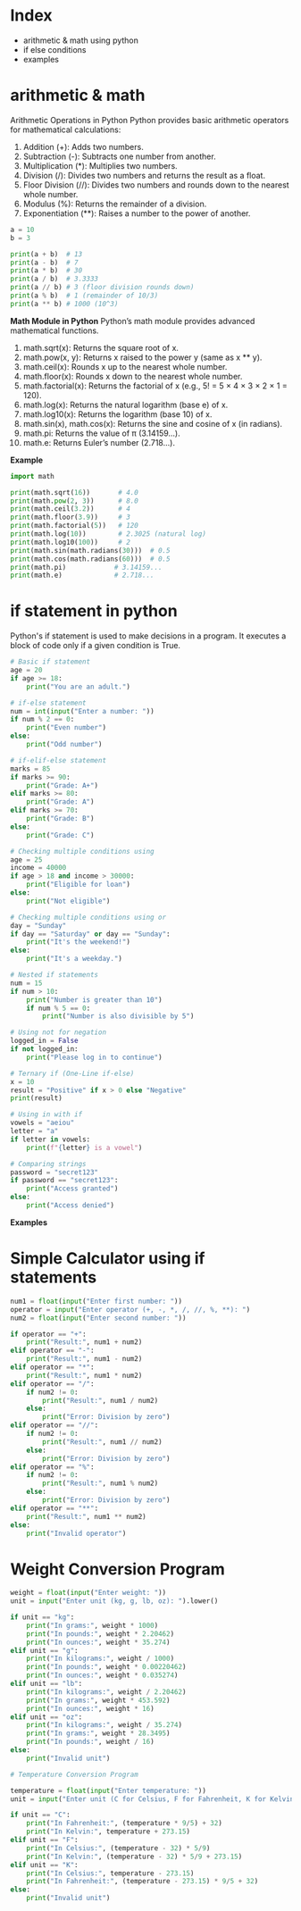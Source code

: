 # Index
- arithmetic & math using python
- if else conditions
- examples
# arithmetic & math
Arithmetic Operations in Python
Python provides basic arithmetic operators for mathematical calculations:

1. Addition (+): Adds two numbers.
2. Subtraction (-): Subtracts one number from another.
3. Multiplication (*): Multiplies two numbers.
4. Division (/): Divides two numbers and returns the result as a float.
5. Floor Division (//): Divides two numbers and rounds down to the nearest whole number.
6. Modulus (%): Returns the remainder of a division.
7. Exponentiation (**): Raises a number to the power of another.

```python
a = 10  
b = 3  

print(a + b)  # 13  
print(a - b)  # 7  
print(a * b)  # 30  
print(a / b)  # 3.3333  
print(a // b) # 3 (floor division rounds down)  
print(a % b)  # 1 (remainder of 10/3)  
print(a ** b) # 1000 (10^3)  
```

**Math Module in Python**
Python’s math module provides advanced mathematical functions.

1. math.sqrt(x): Returns the square root of x.
2. math.pow(x, y): Returns x raised to the power y (same as x ** y).
3. math.ceil(x): Rounds x up to the nearest whole number.
4. math.floor(x): Rounds x down to the nearest whole number.
5. math.factorial(x): Returns the factorial of x (e.g., 5! = 5 × 4 × 3 × 2 × 1 = 120).
6. math.log(x): Returns the natural logarithm (base e) of x.
7. math.log10(x): Returns the logarithm (base 10) of x.
8. math.sin(x), math.cos(x): Returns the sine and cosine of x (in radians).
9. math.pi: Returns the value of π (3.14159...).
10. math.e: Returns Euler’s number (2.718...).

**Example**
```python
import math  

print(math.sqrt(16))       # 4.0  
print(math.pow(2, 3))      # 8.0  
print(math.ceil(3.2))      # 4  
print(math.floor(3.9))     # 3  
print(math.factorial(5))   # 120  
print(math.log(10))        # 2.3025 (natural log)  
print(math.log10(100))     # 2  
print(math.sin(math.radians(30)))  # 0.5  
print(math.cos(math.radians(60)))  # 0.5  
print(math.pi)            # 3.14159...  
print(math.e)             # 2.718...  
```

# if statement in python
Python's if statement is used to make decisions in a program. It executes a block of code only if a given condition is True.

```python
# Basic if statement
age = 20
if age >= 18:
    print("You are an adult.")

# if-else statement
num = int(input("Enter a number: "))
if num % 2 == 0:
    print("Even number")
else:
    print("Odd number")

# if-elif-else statement
marks = 85
if marks >= 90:
    print("Grade: A+")
elif marks >= 80:
    print("Grade: A")
elif marks >= 70:
    print("Grade: B")
else:
    print("Grade: C")

# Checking multiple conditions using
age = 25
income = 40000
if age > 18 and income > 30000:
    print("Eligible for loan")
else:
    print("Not eligible")

# Checking multiple conditions using or
day = "Sunday"
if day == "Saturday" or day == "Sunday":
    print("It's the weekend!")
else:
    print("It's a weekday.")

# Nested if statements
num = 15
if num > 10:
    print("Number is greater than 10")
    if num % 5 == 0:
        print("Number is also divisible by 5")

# Using not for negation
logged_in = False
if not logged_in:
    print("Please log in to continue")

# Ternary if (One-Line if-else)
x = 10
result = "Positive" if x > 0 else "Negative"
print(result)

# Using in with if
vowels = "aeiou"
letter = "a"
if letter in vowels:
    print(f"{letter} is a vowel")

# Comparing strings
password = "secret123"
if password == "secret123":
    print("Access granted")
else:
    print("Access denied")
```
**Examples**
# Simple Calculator using if statements
```python
num1 = float(input("Enter first number: "))
operator = input("Enter operator (+, -, *, /, //, %, **): ")
num2 = float(input("Enter second number: "))

if operator == "+":
    print("Result:", num1 + num2)
elif operator == "-":
    print("Result:", num1 - num2)
elif operator == "*":
    print("Result:", num1 * num2)
elif operator == "/":
    if num2 != 0:
        print("Result:", num1 / num2)
    else:
        print("Error: Division by zero")
elif operator == "//":
    if num2 != 0:
        print("Result:", num1 // num2)
    else:
        print("Error: Division by zero")
elif operator == "%":
    if num2 != 0:
        print("Result:", num1 % num2)
    else:
        print("Error: Division by zero")
elif operator == "**":
    print("Result:", num1 ** num2)
else:
    print("Invalid operator")
```

# Weight Conversion Program
```python
weight = float(input("Enter weight: "))
unit = input("Enter unit (kg, g, lb, oz): ").lower()

if unit == "kg":
    print("In grams:", weight * 1000)
    print("In pounds:", weight * 2.20462)
    print("In ounces:", weight * 35.274)
elif unit == "g":
    print("In kilograms:", weight / 1000)
    print("In pounds:", weight * 0.00220462)
    print("In ounces:", weight * 0.035274)
elif unit == "lb":
    print("In kilograms:", weight / 2.20462)
    print("In grams:", weight * 453.592)
    print("In ounces:", weight * 16)
elif unit == "oz":
    print("In kilograms:", weight / 35.274)
    print("In grams:", weight * 28.3495)
    print("In pounds:", weight / 16)
else:
    print("Invalid unit")
```

```python
# Temperature Conversion Program

temperature = float(input("Enter temperature: "))
unit = input("Enter unit (C for Celsius, F for Fahrenheit, K for Kelvin): ").upper()

if unit == "C":
    print("In Fahrenheit:", (temperature * 9/5) + 32)
    print("In Kelvin:", temperature + 273.15)
elif unit == "F":
    print("In Celsius:", (temperature - 32) * 5/9)
    print("In Kelvin:", (temperature - 32) * 5/9 + 273.15)
elif unit == "K":
    print("In Celsius:", temperature - 273.15)
    print("In Fahrenheit:", (temperature - 273.15) * 9/5 + 32)
else:
    print("Invalid unit")
```